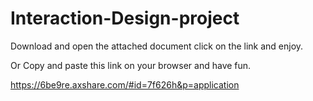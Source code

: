 # Interaction-Design-project
Download and open the attached document
click on the link and enjoy.

Or
Copy and paste this link on your browser and have fun.

https://6be9re.axshare.com/#id=7f626h&p=application
